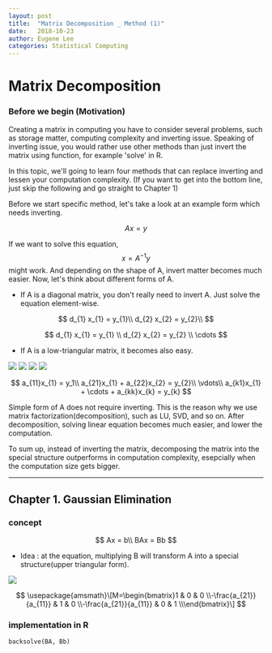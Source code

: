 ```yaml
---
layout: post
title:  "Matrix Decomposition _ Method (1)"
date:   2018-10-23
author: Eugene Lee
categories: Statistical Computing
---
```


# Matrix Decomposition
### Before we begin (Motivation)
Creating a matrix in computing you have to consider several problems, such as storage matter, computing complexity and inverting issue. Speaking of inverting issue, you would rather use other methods than just invert the matrix using function, for example 'solve' in R.

In this topic, we'll going to learn four methods that can replace inverting and lessen your computation complexity.
(If you want to get into the bottom line, just skip the following and go straight to Chapter 1)

Before we start specific method, let's take a look at an example form which needs inverting.

$$
Ax = y
$$

If we want to solve this equation, $$x = A^{-1}y$$ might work. And depending on the shape of A, invert matter becomes much easier. Now, let's think about different forms of A. 
- If A is a diagonal matrix, you don't really need to invert A. Just solve the equation element-wise.

$$
d_{1} x_{1} = y_{1}\\
d_{2} x_{2} = y_{2}\\
$$


$$
d_{1} x_{1} = y_{1} \\
d_{2} x_{2} = y_{2} \\
\cdots
$$

- If A is a low-triangular matrix, it becomes also easy.
<img src="https://latex.codecogs.com/gif.latex?a_{11}x_1 = y_1 " />
<img src="https://latex.codecogs.com/gif.latex?a_{21}x_1 + a_{22}x_2 = y_2 " />
<img src="https://latex.codecogs.com/gif.latex?$$\vdots$$ " />
<img src="https://latex.codecogs.com/gif.latex?a_{k1}x_1 + \cdots + a_{kk}x_k = y_k " />

$$
a_{11}x_{1} = y_1\\
a_{21}x_{1} + a_{22}x_{2} = y_{2}\\
\vdots\\
a_{k1}x_{1} + \cdots + a_{kk}x_{k} = y_{k}
$$

Simple form of A does not require inverting. This is the reason why we use matrix factorization(decomposition), such as LU, SVD, and so on. After decomposition, solving linear equation becomes much easier, and lower the computation.

To sum up, instead of inverting the matrix, decomposing the matrix into the special structure outperforms in computation complexity, esepcially when the computation size gets bigger.

- - -

## Chapter 1. Gaussian Elimination
### concept
$$
Ax = b\\
BAx = Bb
$$
- Idea : at the equation, multiplying B will transform A into a special structure(upper triangular form).
<img src="https://latex.codecogs.com/gif.latex?\usepackage{amsmath}\[M=\begin{bmatrix}1 & 0 & 0  \\-\frac{a_{21}}{a_{11}} & 1 & 0  \\-\frac{a_{21}}{a_{11}} & 0 & 1  \\\end{bmatrix}\]" />

$$
\usepackage{amsmath}\[M=\begin{bmatrix}1 & 0 & 0  \\-\frac{a_{21}}{a_{11}} & 1 & 0  \\-\frac{a_{21}}{a_{11}} & 0 & 1  \\\end{bmatrix}\]
$$

### implementation in R
```
backsolve(BA, Bb)
```
